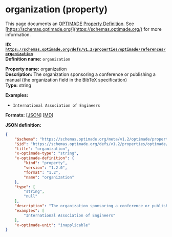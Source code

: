 # organization (property)

This page documents an [OPTIMADE](https://www.optimade.org/) [Property Definition](https://schemas.optimade.org/#definitions). See [https://schemas.optimade.org/](https://schemas.optimade.org/) for more information.

**ID: [`https://schemas.optimade.org/defs/v1.2/properties/optimade/references/organization`](https://schemas.optimade.org/defs/v1.2/properties/optimade/references/organization.md)**  
**Definition name:** `organization`

**Property name:** organization  
**Description:** The organization sponsoring a conference or publishing a manual (the organization field in the BibTeX specification)  
**Type:** string  



**Examples:**

- `International Association of Engineers`

**Formats:** [[JSON](organization.json)] [[MD](organization.md)]

**JSON definition:**

``` json
{
    "$schema": "https://schemas.optimade.org/meta/v1.2/optimade/property_definition.md",
    "$id": "https://schemas.optimade.org/defs/v1.2/properties/optimade/references/organization",
    "title": "organization",
    "x-optimade-type": "string",
    "x-optimade-definition": {
        "kind": "property",
        "version": "1.2.0",
        "format": "1.2",
        "name": "organization"
    },
    "type": [
        "string",
        "null"
    ],
    "description": "The organization sponsoring a conference or publishing a manual (the organization field in the BibTeX specification)",
    "examples": [
        "International Association of Engineers"
    ],
    "x-optimade-unit": "inapplicable"
}
```